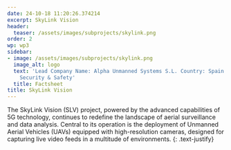 ```yaml
---
date: 24-10-18 11:20:26.374214
excerpt: SkyLink Vision
header:
  teaser: /assets/images/subprojects/skylink.png
order: 2
wp: wp3
sidebar:
- image: /assets/images/subprojects/skylink.png
  image_alt: logo
  text: 'Lead Company Name: Alpha Unmanned Systems S.L. Country: Spain Topic: Infrastructure, Transportation,
    Security & Safety'
  title: Factsheet
title: SkyLink Vision
---
```

The SkyLink Vision (SLV) project, powered by the advanced capabilities of 5G technology, continues to redefine the landscape of aerial surveillance and data analysis. Central to its operation is the deployment of Unmanned Aerial Vehicles (UAVs) equipped with high-resolution cameras, designed for capturing live video feeds in a multitude of environments.
{: .text-justify}

